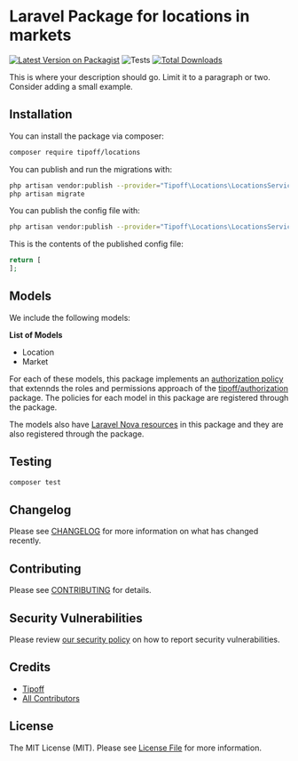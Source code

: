 # Laravel Package for locations in markets

[![Latest Version on Packagist](https://img.shields.io/packagist/v/tipoff/locations.svg?style=flat-square)](https://packagist.org/packages/tipoff/locations)
![Tests](https://github.com/tipoff/locations/workflows/Tests/badge.svg)
[![Total Downloads](https://img.shields.io/packagist/dt/tipoff/locations.svg?style=flat-square)](https://packagist.org/packages/tipoff/locations)


This is where your description should go. Limit it to a paragraph or two. Consider adding a small example.

## Installation

You can install the package via composer:

```bash
composer require tipoff/locations
```

You can publish and run the migrations with:

```bash
php artisan vendor:publish --provider="Tipoff\Locations\LocationsServiceProvider" --tag="locations-migrations"
php artisan migrate
```

You can publish the config file with:
```bash
php artisan vendor:publish --provider="Tipoff\Locations\LocationsServiceProvider" --tag="locations-config"
```

This is the contents of the published config file:

```php
return [
];
```

## Models

We include the following models:

**List of Models**

- Location
- Market


For each of these models, this package implements an [authorization policy](https://laravel.com/docs/8.x/authorization) that extennds the roles and permissions approach of the [tipoff/authorization](https://github.com/tipoff/authorization) package. The policies for each model in this package are registered through the package.

The models also have [Laravel Nova resources](https://nova.laravel.com/docs/3.0/resources/) in this package and they are also registered through the package.

## Testing

```bash
composer test
```

## Changelog

Please see [CHANGELOG](CHANGELOG.md) for more information on what has changed recently.

## Contributing

Please see [CONTRIBUTING](.github/CONTRIBUTING.md) for details.

## Security Vulnerabilities

Please review [our security policy](../../security/policy) on how to report security vulnerabilities.

## Credits

- [Tipoff](https://github.com/tipoff)
- [All Contributors](../../contributors)

## License

The MIT License (MIT). Please see [License File](LICENSE.md) for more information.
